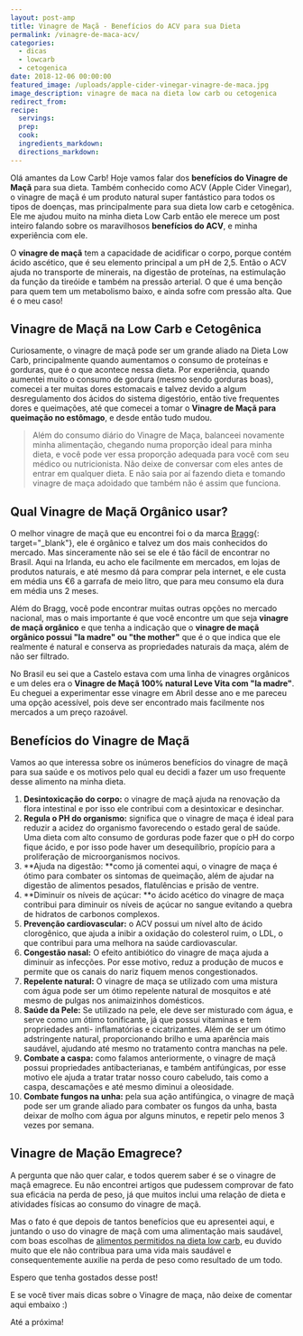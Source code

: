 ```yaml
---
layout: post-amp
title: Vinagre de Maçã - Benefícios do ACV para sua Dieta
permalink: /vinagre-de-maca-acv/
categories:
  - dicas
  - lowcarb
  - cetogenica
date: 2018-12-06 00:00:00
featured_image: /uploads/apple-cider-vinegar-vinagre-de-maca.jpg
image_description: vinagre de maca na dieta low carb ou cetogenica
redirect_from:
recipe:
  servings:
  prep:
  cook:
  ingredients_markdown:
  directions_markdown:
---
```


Ol&aacute; amantes da Low Carb! Hoje vamos falar dos **benef&iacute;cios do Vinagre de Ma&ccedil;&atilde;** para sua dieta. Tamb&eacute;m conhecido como ACV (Apple Cider Vinegar), o vinagre de ma&ccedil;&atilde; &eacute; um produto natural super fant&aacute;stico para todos os tipos de doen&ccedil;as, mas principalmente para sua dieta low carb e cetog&ecirc;nica. Ele me ajudou muito na minha dieta Low Carb ent&atilde;o ele merece um post inteiro falando sobre os maravilhosos **benef&iacute;cios do ACV**, e minha experi&ecirc;ncia com ele.

O **vinagre de ma&ccedil;&atilde;** tem a capacidade de acidificar o corpo, porque cont&eacute;m &aacute;cido asc&eacute;tico, que &eacute; seu elemento principal a um pH de 2,5. Ent&atilde;o o ACV ajuda no transporte de minerais, na digest&atilde;o de prote&iacute;nas, na estimula&ccedil;&atilde;o da fun&ccedil;&atilde;o da tire&oacute;ide e tamb&eacute;m na press&atilde;o arterial. O que &eacute; uma ben&ccedil;&atilde;o para quem tem um metabolismo baixo, e ainda sofre com press&atilde;o alta. Que &eacute; o meu caso!

## Vinagre de Ma&ccedil;&atilde; na Low Carb e Cetog&ecirc;nica

Curiosamente, o vinagre de ma&ccedil;&atilde; pode ser um grande aliado na Dieta Low Carb, principalmente quando aumentamos o consumo de prote&iacute;nas e gorduras, que &eacute; o que acontece nessa dieta. Por experi&ecirc;ncia, quando aumentei muito o consumo de gordura (mesmo sendo gorduras boas), comecei a ter muitas dores estomacais e talvez devido a algum desregulamento dos &aacute;cidos do sistema digest&oacute;rio, ent&atilde;o tive frequentes dores e queima&ccedil;&otilde;es, at&eacute; que comecei a tomar o **Vinagre de Ma&ccedil;&atilde; para queima&ccedil;&atilde;o no est&ocirc;mago**, e desde ent&atilde;o tudo mudou.

> Al&eacute;m do consumo di&aacute;rio do Vinagre de Ma&ccedil;a, balanceei novamente minha alimenta&ccedil;&atilde;o, chegando numa propor&ccedil;&atilde;o ideal para minha dieta, e voc&ecirc; pode ver essa propor&ccedil;&atilde;o adequada para voc&ecirc; com seu m&eacute;dico ou nutricionista. N&atilde;o deixe de conversar com eles antes de entrar em qualquer dieta. E n&atilde;o saia por a&iacute; fazendo dieta e tomando vinagre de ma&ccedil;a adoidado que tamb&eacute;m n&atilde;o &eacute; assim que funciona.

## Qual Vinagre de Ma&ccedil;&atilde; Org&acirc;nico usar?

O melhor vinagre de ma&ccedil;&atilde; que eu encontrei foi o da marca [Bragg](https://bragg.com/products/acv.html){: target="_blank"}, ele &eacute; org&acirc;nico e talvez um dos mais conhecidos do mercado. Mas sinceramente n&atilde;o sei se ele &eacute; t&atilde;o f&aacute;cil de encontrar no Brasil. Aqui na Irlanda, eu acho ele facilmente em mercados, em lojas de produtos naturais, e at&eacute; mesmo d&aacute; para comprar pela internet, e ele custa em m&eacute;dia uns €6 a garrafa de meio litro, que para meu consumo ela dura em m&eacute;dia uns 2 meses.&nbsp;

<amp-img src="/uploads/vinagre-maca-bragg.jpg" width="350" height="350" alt="vinagre de maca organico da bragg"></amp-img>

Al&eacute;m do Bragg, voc&ecirc; pode encontrar muitas outras op&ccedil;&otilde;es no mercado nacional, mas o mais importante &eacute; que voc&ecirc; encontre um que seja **vinagre de ma&ccedil;&atilde; org&acirc;nico** e que tenha a indica&ccedil;&atilde;o que o **vinagre de ma&ccedil;&atilde; org&acirc;nico possui "la madre" ou "the mother"**&nbsp;que &eacute; o que indica que ele realmente &eacute; natural e conserva as propriedades naturais da ma&ccedil;a, al&eacute;m de n&atilde;o ser filtrado.

No Brasil eu sei que a Castelo estava com uma linha de vinagres org&acirc;nicos e um deles era o **Vinagre de Ma&ccedil;&atilde; 100% natural Leve Vita com "la madre"**. Eu cheguei a experimentar esse vinagre em Abril desse ano e me pareceu uma op&ccedil;&atilde;o acess&iacute;vel, pois deve ser encontrado mais facilmente nos mercados a um pre&ccedil;o razo&aacute;vel.

## Benef&iacute;cios do Vinagre de Ma&ccedil;&atilde;

Vamos ao que interessa sobre os in&uacute;meros benef&iacute;cios do vinagre de ma&ccedil;&atilde; para sua sa&uacute;de e os motivos pelo qual eu decidi a fazer um uso frequente desse alimento na minha dieta.

1. **Desintoxica&ccedil;&atilde;o do corpo:**&nbsp;o vinagre de ma&ccedil;&atilde; ajuda na renova&ccedil;&atilde;o da flora intestinal e por isso ele contribui com a desintoxicar e desinchar.
2. **Regula o PH do organismo:**&nbsp;significa que o vinagre de ma&ccedil;a &eacute; ideal para reduzir a acidez do organismo favorecendo o estado geral de sa&uacute;de. Uma dieta com alto consumo de gorduras pode fazer que o pH do corpo fique &aacute;cido, e por isso pode haver um desequil&iacute;brio, prop&iacute;cio para a prolifera&ccedil;&atilde;o de microorganismos nocivos.
3. **Ajuda na digest&atilde;o:&nbsp;**como j&aacute; comentei aqui, o vinagre de ma&ccedil;a &eacute; &oacute;timo para combater os sintomas de queima&ccedil;&atilde;o, al&eacute;m de ajudar na digest&atilde;o de alimentos pesados, flatul&ecirc;ncias e pris&atilde;o de ventre.
4. **Diminuir os n&iacute;veis de a&ccedil;&uacute;car:&nbsp;**o &aacute;cido ac&eacute;tico do vinagre de ma&ccedil;a contribui para diminuir os n&iacute;veis de a&ccedil;&uacute;car no sangue evitando a quebra de hidratos de carbonos complexos.
5. **Preven&ccedil;&atilde;o cardiovascular:**&nbsp;o ACV possui um n&iacute;vel alto de &aacute;cido clorog&ecirc;nico, que ajuda a inibir a oxida&ccedil;&atilde;o do colesterol ruim, o LDL, o que contribui para uma melhora na sa&uacute;de cardiovascular.
6. **Congest&atilde;o nasal:**&nbsp;O efeito antibi&oacute;tico do vinagre de ma&ccedil;a ajuda a diminuir as infec&ccedil;&otilde;es. Por esse motivo, reduz a produ&ccedil;&atilde;o de mucos e permite que os canais do nariz fiquem menos congestionados.
7. **Repelente natural:**&nbsp;O vinagre de ma&ccedil;a se utilizado com uma mistura com &aacute;gua pode ser um &oacute;timo repelente natural de mosquitos e at&eacute; mesmo de pulgas nos animaizinhos dom&eacute;sticos.
8. **Sa&uacute;de da Pele:**&nbsp;Se utilizado na pele, ele deve ser misturado com &aacute;gua, e serve como um &oacute;timo tonificante, j&aacute; que possui vitaminas e tem propriedades anti- inflamat&oacute;rias e cicatrizantes. Al&eacute;m de ser um &oacute;timo adstringente natural, proporcionando brilho e uma apar&ecirc;ncia mais saud&aacute;vel, ajudando at&eacute; mesmo no tratamento contra manchas na pele.
9. **Combate a caspa:**&nbsp;como falamos anteriormente, o vinagre de ma&ccedil;&atilde; possui propriedades antibacterianas, e tamb&eacute;m antif&uacute;ngicas, por esse motivo ele ajuda a tratar tratar nosso couro cabeludo, tais como a caspa, descama&ccedil;&otilde;es e at&eacute; mesmo diminui a oleosidade.
10. **Combate fungos na unha:**&nbsp;pela sua a&ccedil;&atilde;o antif&uacute;ngica, o vinagre de ma&ccedil;&atilde; pode ser um grande aliado para combater os fungos da unha, basta deixar de molho com &aacute;gua por alguns minutos, e repetir pelo menos 3 vezes por semana.

## Vinagre de Ma&ccedil;&atilde;o Emagrece?&nbsp;

A pergunta que n&atilde;o quer calar, e todos querem saber &eacute; se o vinagre de ma&ccedil;&atilde; emagrece. Eu n&atilde;o encontrei artigos que pudessem comprovar de fato sua efic&aacute;cia na perda de peso, j&aacute; que muitos inclui uma rela&ccedil;&atilde;o de dieta e atividades f&iacute;sicas ao consumo do vinagre de ma&ccedil;&atilde;.

Mas o fato &eacute; que depois de tantos benef&iacute;cios que eu apresentei aqui, e juntando o uso do vinagre de ma&ccedil;&atilde; com uma alimenta&ccedil;&atilde;o mais saud&aacute;vel, com boas escolhas de [alimentos permitidos na dieta low carb](/dieta-low-carb-alimentos-permitidos/), eu duvido muito que ele n&atilde;o contribua para uma vida mais saud&aacute;vel e consequentemente auxilie na perda de peso como resultado de um todo.

Espero que tenha gostados desse post!

E se voc&ecirc; tiver mais dicas sobre o Vinagre de ma&ccedil;a, n&atilde;o deixe de comentar aqui embaixo :)

At&eacute; a pr&oacute;xima!